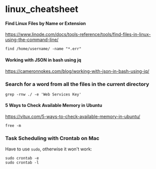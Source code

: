 # linux_cheatsheet

#### Find Linux Files by Name or Extension
https://www.linode.com/docs/tools-reference/tools/find-files-in-linux-using-the-command-line/
```
find /home/username/ -name "*.err"
```

#### Working with JSON in bash using jq
https://cameronnokes.com/blog/working-with-json-in-bash-using-jq/

### Search for a word from all the files in the current directory
```
grep -rnw ./ -e 'Web Services Key'
```

#### 5 Ways to Check Available Memory in Ubuntu
https://vitux.com/5-ways-to-check-available-memory-in-ubuntu/
```
free -m
```

### Task Scheduling with Crontab on Mac
Have to use `sudo`, otherwise it won't work:
```
sudo crontab -e
sudo crontab -l
```
